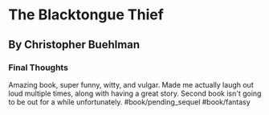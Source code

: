 # The Blacktongue Thief
## By Christopher Buehlman
### Final Thoughts
Amazing book, super funny, witty, and vulgar. Made me actually laugh out loud multiple times, along with having a great story.
Second book isn't going to be out for a while unfortunately.
#book/pending_sequel 
#book/fantasy 